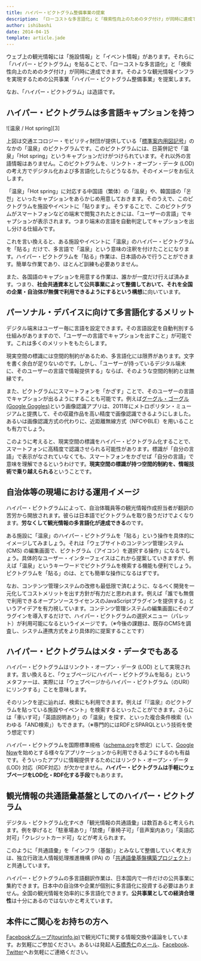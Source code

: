 ```yaml
---
title: ハイパー・ピクトグラム整備事業の提案
description: 「ローコストな多言語化」と「検索性向上のためのタグ付け」が同時に達成できる公共事業「ハイパー・ピクトグラム整備事業」を提案します。
author: ishibashi
date: 2014-04-15
template: article.jade
---
```


ウェブ上の観光情報には「施設情報」と「イベント情報」があります。それらに「ハイパー・ピクトグラム」を貼ることで、「ローコストな多言語化」と「検索性向上のためのタグ付け」が同時に達成できます。そのような観光情報インフラを実現するための公共事業「ハイパー・ピクトグラム整備事業」を提案します。

<span class="more"></span>

なお、「ハイパー・ピクトグラム」は造語です。


ハイパー・ピクトグラムは多言語キャプションを持つ
----------------------------------------

<div class="text-center">![温泉 / Hot spring][3]</div>

上図は交通エコロジー・モビリティ財団が提供している「[標準案内用図記号][2]」のなかの「温泉」のピクトグラムです。このピクトグラムには、日英併記で「温泉」「Hot spring」というキャプションだけがつけられています。それ以外の言語情報はありません。このピクトグラムを、リンクト・オープン・データ (LOD) の考え方でデジタル化および多言語化したらどうなるか。そのイメージをお伝えします。

「温泉」「Hot spring」に対応する中国語（繁体）の「溫泉」や、韓国語の「온천」といったキャプションをあらかじめ用意しておきます。そのうえで、このピクトグラムを施設やイベントに「貼ります」。そうすることで、このピクトグラムがスマートフォンなどの端末で閲覧されたときには、「ユーザーの言語」でキャプションが表示されます。つまり端末の言語を自動判定してキャプションを出し分ける仕組みです。

これを言い換えると、ある施設やイベントに「温泉」のハイパー・ピクトグラムを「貼る」だけで、多言語で「温泉」という意味の注釈を付けたことになります。ハイパー・ピクトグラムを「貼る」作業は、日本語のみで行うことができます。簡単な作業であり、ほとんど訓練も必要ありません。

また、各国語のキャプションを用意する作業は、誰かが一度だけ行えば済みます。つまり、**社会共通資本として公共事業によって整備しておいて、それを全国の企業・自治体が無償で利用できるようにするという構想**に向いています。


パーソナル・デバイスに向けて多言語化するメリット
----------------------------------------

デジタル端末はユーザー毎に言語を設定できます。その言語設定を自動判別する仕組みがありますので、「ユーザーの言語でキャプションを出すこと」が可能です。これは多くのメリットをもたらします。

現実空間の標識には空間的制約があるため、多言語化には限界があります。文字を書く余白が足りないのです。しかし、「ユーザーが持っているデジタル端末に、そのユーザーの言語で情報提供する」ならば、そのような空間的制約とは無縁です。

また、ピクトグラムにスマートフォンを「かざす」ことで、そのユーザーの言語でキャプションが出るようにすることも可能です。例えば[グーグル・ゴーグル (Google Goggles)][4]という画像認識アプリは、2011年にメトロポリタン・ミュージアムと提携して、その収蔵作品を高い精度で画像認識できるようにしました。あるいは画像認識方式の代わりに、近距離無線方式（NFCやBLE）を用いることも有力でしょう。

このように考えると、現実空間の標識をハイパー・ピクトグラム化することで、スマートフォンに高精度で認識させられる可能性があります。標識が「自分の言語」で表示がなされていなくても、スマートフォンをかざせば「自分の言語」で意味を理解できるというわけです。**現実空間の標識が持つ空間的制約を、情報技術で乗り越えられる**ということです。


自治体等の現場における運用イメージ
----------------------------

ハイパー・ピクトグラムによって、自治体職員等の観光情報作成担当者が翻訳の苦労から開放されます。彼らは日本語でピクトグラムを取り扱うだけでよくなります。**労なくして観光情報の多言語化が達成できる**のです。

ある施設に「温泉」のハイパー・ピクトグラムを「貼る」という操作を具体的にイメージしてみましょう。それは「ウェブサイトのコンテンツ管理システム (CMS) の編集画面で、ピクトグラム（アイコン）を選択する操作」になるでしょう。具体的なユーザー・インターフェイスはこれから提案していきますが、例えば「温泉」というキーワードでピクトグラムを検索する機能も便利でしょう。ピクトグラムを「貼る」のは、とても簡単な操作になるはずです。

なお、コンテンツ管理システムの改修も最低限で済むように、なるべく開発を一元化してコストメリットを出す方針が有力だと思われます。例えば「誰でも無償で利用できるオープンソースライセンスのJavaScriptプラグインを提供する」というアイデアを有力視しています。コンテンツ管理システムの編集画面にそのプラグインを導入するだけで、ハイパー・ピクトグラムの選択メニュー（パレット）が利用可能になるというイメージです。（※今後の課題は、既存のCMSを調査し、システム連携方式をより具体的に提案することです）


ハイパー・ピクトグラムはメタ・データでもある
-------------------------------------

ハイパー・ピクトグラムはリンクト・オープン・データ (LOD) として実現されます。言い換えると、「ウェブページにハイパー・ピクトグラムを貼る」というメタファーは、実際には「ウェブページからハイパー・ピクトグラム（のURI）にリンクする」ことを意味します。

そのリンクを逆に辿れば、検索にも利用できます。例えば「『温泉』のピクトグラムを貼っている施設やイベント」を検索するといったことができます。さらには「車いす可」「英語説明あり」の「温泉」を探す、といった複合条件検索（いわゆる「AND検索」）もできます。（※専門的にはRDFとSPARQLという技術を使う想定です）

ハイパー・ピクトグラムを国際標準規格（[schema.org][6]を想定）にして、[Google Now][7]を始めとする様々なアプリケーションから利用できるようにするのも有益です。そういったアプリに情報提供するためにはリンクト・オープン・データ (LOD) 対応（RDF対応）が欠かせません。**ハイパー・ピクトグラムは手軽にウェブページをLOD化・RDF化する手段**でもあります。


観光情報の共通語彙基盤としてのハイパー・ピクトグラム
-------------------------------------------

デジタル・ピクトグラム化すべき「観光情報の共通語彙」は数百あると考えられます。例を挙げると「駐車場あり」「禁煙」「車椅子可」「音声案内あり」「英語応対可」「クレジットカード可」などが考えられます。

このように「共通語彙」を「インフラ（基盤）」とみなして整備していく考え方は、独立行政法人情報処理推進機構 (IPA) の「[共通語彙基盤構築プロジェクト][5]」と共通しています。

ハイパー・ピクトグラムの多言語翻訳作業は、日本国内で一件だけの公共事業に集約できます。日本中の自治体や企業が個別に多言語化に投資する必要はありません。全国の観光情報を効率的に多言語化できます。**公共事業としての経済合理性**は十分にあるのではないかと考えています。


本件にご関心をお持ちの方へ
----------------------

[Facebookグループ(tourinfo.jp)][8]で観光ICTに関する情報交換や議論をしています。お気軽にご参加ください。あるいは発起人[石橋秀仁][9]の[メール][10]、[Facebook][11]、[Twitter][12]へお気軽にご連絡ください。


[1]: https://www.mlit.go.jp/kankocho/news03_000100.html
[2]: http://www.ecomo.or.jp/barrierfree/pictogram/picto_top.html
[3]: hot_spring.png
[4]: http://www.google.com/mobile/goggles
[5]: https://www.ipa.go.jp/osc/20131120.html
[6]: http://schema.org/
[7]: http://www.google.com/landing/now/
[8]: https://www.facebook.com/groups/267182690120144/
[9]: http://ja.ishibashihideto.net/
[10]: mailto:me@ishibashihideto.net
[11]: https://www.facebook.com/ishibashi.hideto
[12]: https://twitter.com/zerobase
